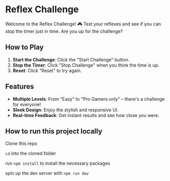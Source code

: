 # Reflex Challenge

Welcome to the Reflex Challenge! 🎮 Test your reflexes and see if you can stop the timer just in time. Are you up for the challenge?

## How to Play

1. **Start the Challenge**: Click the "Start Challenge" button.
2. **Stop the Timer**: Click "Stop Challenge" when you think the time is up.
3. **Reset**: Click "Reset" to try again.

## Features

- **Multiple Levels**: From "Easy" to "Pro Gamers only" – there's a challenge for everyone!
- **Sleek Design**: Enjoy the stylish and responsive UI.
- **Real-time Feedback**: Get instant results and see how close you were.

## How to run this project locally

Clone this repo

`cd` into the cloned folder

run `npm install` to install the necessary packages

spin up the dev server with `npm run dev`
